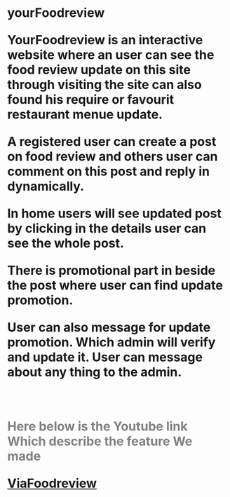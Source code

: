 

<!DOCTYPE html>
<html>
<head>  
<h1>yourFoodreview</</h1>
<link rel="stylesheet" href="https://maxcdn.bootstrapcdn.com/bootstrap/3.3.7/css/bootstrap.min.css">
</head>
<body>

<p><i class="glyphicon glyphicon-thumbs-up"></i>YourFoodreview is an interactive website where an user can see the food review update on this site through visiting the site can also found his require or favourit restaurant menue update.
  </p> 
  <p> <i class="glyphicon glyphicon-thumbs-up"></i>A registered user can create a post on food review and others user can comment on this post and reply in dynamically. 
  </p>
  <p><i class="glyphicon glyphicon-thumbs-up"></i>In home users will see updated post by clicking in the details user can see the whole post. 
  </p>
  <p><i class="glyphicon glyphicon-thumbs-up"></i>There is promotional part in beside the post where user can find update promotion. 
    </p>
    <p><i class="glyphicon glyphicon-thumbs-up"></i>User can also message for update promotion. Which admin will verify and update it. User can message about any thing to the admin.</p>
    <br>

  <p style="color:gray;">Here below is the Youtube link Which describe the feature We made</p>
  <a href="https://www.youtube.com/watch?v=jY_JEfVR3X0&ab_channel=ShaniulShanto"> ViaFoodreview </a>


</body>
</html>


